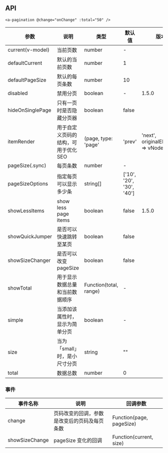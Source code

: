 ## API 

```
<a-pagination @change="onChange" :total="50" />
```

| 参数 | 说明 | 类型 | 默认值 | 版本 |
| --- | --- | --- | --- | --- |
| current(v-model) | 当前页数 | number | - |  |
| defaultCurrent | 默认的当前页数 | number | 1 |  |
| defaultPageSize | 默认的每页条数 | number | 10 |  |
| disabled | 禁用分页 | boolean | - | 1.5.0 |
| hideOnSinglePage | 只有一页时是否隐藏分页器 | boolean | false |  |
| itemRender | 用于自定义页码的结构，可用于优化 SEO | (page, type: 'page' | 'prev' | 'next', originalElement) => vNode | - |  |
| pageSize(.sync) | 每页条数 | number | - |  |
| pageSizeOptions | 指定每页可以显示多少条 | string[] | ['10', '20', '30', '40'] |  |
| showLessItems | show less page items | boolean | false | 1.5.0 |
| showQuickJumper | 是否可以快速跳转至某页 | boolean | false |  |
| showSizeChanger | 是否可以改变 pageSize | boolean | false |  |
| showTotal | 用于显示数据总量和当前数据顺序 | Function(total, range) | - |  |
| simple | 当添加该属性时，显示为简单分页 | boolean | - |  |
| size | 当为「small」时，是小尺寸分页 | string | "" |  |
| total | 数据总数 | number | 0 |  |

### 事件 

| 事件名称 | 说明 | 回调参数 |
| --- | --- | --- |
| change | 页码改变的回调，参数是改变后的页码及每页条数 | Function(page, pageSize) |
| showSizeChange | pageSize 变化的回调 | Function(current, size) |